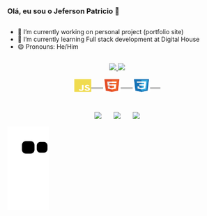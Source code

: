 ### Olá, eu sou o Jeferson Patricio 👋
##
<!--
**Jefersonpatricio/Jefersonpatricio** is a ✨ _special_ ✨ repository because its `README.md` (this file) appears on your GitHub profile.
Here are some ideas to get you started:
-->
- 🔭 I’m currently working on personal project (portfolio site)
- 🌱 I’m currently learning Full stack development at Digital House
- 😄 Pronouns: He/Him
##
<div align="center">
  <a href="https://github.com/Jefersonpatricio">
  <img height="150em" src="https://github-readme-stats.vercel.app/api?username=Jefersonpatricio&show_icons=true&theme=vue-dark&include_all_commits=true&count_private=true"/>
  <img height="150em" src="https://github-readme-stats.vercel.app/api/top-langs/?username=Jefersonpatricio&layout=compact&langs_count=7&theme=vue-dark"/>
</div>
  
<br>
<div align="center">
  <img align="center" alt="Jef-js" height="30" width="40" src="https://raw.githubusercontent.com/devicons/devicon/master/icons/javascript/javascript-plain.svg"> &nbsp &nbsp &nbsp 
  <img align="center" alt="Jef-HTML" height="30" width="40" src="https://raw.githubusercontent.com/devicons/devicon/master/icons/html5/html5-original.svg"> &nbsp &nbsp &nbsp
  <img align="center" alt="Jef-CSS" height="30" width="40" src="https://raw.githubusercontent.com/devicons/devicon/master/icons/css3/css3-original.svg"> &nbsp &nbsp &nbsp
</div>
  
##
  
<br/>
<div align="center">
<a href="https://t.me/jefersonpatricio" target="_blank"><img src="https://img.shields.io/badge/Telegram-2CA5E0?style=for-the-badge&logo=telegram&logoColor=white" target="_blank"></a> &nbsp &nbsp &nbsp
 <a href = "mailto:contatojefersonpatr@gmail.com"><img src="https://img.shields.io/badge/Gmail-D14836?style=for-the-badge&logo=gmail&logoColor=white"></a> &nbsp &nbsp &nbsp
<a href = "https://www.linkedin.com/in/jefersonpatricio/"><img src="https://img.shields.io/badge/LinkedIn-0077B5?style=for-the-badge&logo=linkedin&logoColor=white"></a>
</div>
  
![Snake animation](https://github.com/Jefersonpatricio/Jefersonpatricio/blob/output/github-contribution-grid-snake.svg)
